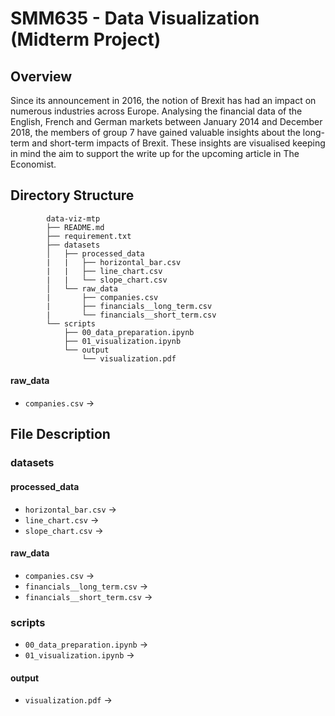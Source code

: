# **SMM635 - Data Visualization (Midterm Project)**

## **Overview**
Since its announcement in 2016, the notion of Brexit has had an impact on numerous industries across Europe. Analysing the financial data of the English, French and German markets between January 2014 and December 2018, the members of group 7 have gained valuable insights about the long-term and short-term impacts of Brexit. These insights are visualised keeping in mind the aim to support the write up for the upcoming article in The Economist.

## **Directory Structure**

```
        data-viz-mtp
        ├── README.md
        ├── requirement.txt
        ├── datasets
        │   ├── processed_data
        |   |   ├── horizontal_bar.csv
        |   |   ├── line_chart.csv
        |   |   └── slope_chart.csv
        │   └── raw_data
        |       ├── companies.csv
        |       ├── financials__long_term.csv
        |       └── financials__short_term.csv
        └── scripts
            ├── 00_data_preparation.ipynb
            ├── 01_visualization.ipynb
            └── output
                └── visualization.pdf

```

#### raw_data
-   `companies.csv` -> 


## File Description
### datasets
#### processed_data
-   `horizontal_bar.csv` -> 
-   `line_chart.csv` -> 
-   `slope_chart.csv` -> 
#### raw_data
-   `companies.csv` -> 
-   `financials__long_term.csv` -> 
-   `financials__short_term.csv` -> 

### scripts
-   `00_data_preparation.ipynb` -> 
-   `01_visualization.ipynb` -> 

#### output
-   `visualization.pdf` -> 

